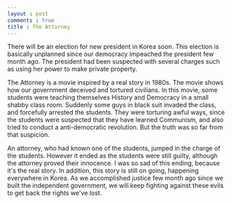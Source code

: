 ```yaml
---
layout : post
comments : true
title : The Attorney
---
```


There will be an election for new president in Korea soon. This election is basically unplanned since our democracy impeached the president few month ago. The president had been suspected with several charges such as using her power to make private property.

<!--break-->

The Attorney is a movie inspired by a real story in 1980s. The movie shows how our government deceived and tortured civilians. In this movie, some students were teaching themselves History and Democracy in a small shabby class room. Suddenly some guys in black suit invaded the class, and forcefully arrested the students. They were torturing awful ways, since the students were suspected that they have learned Communism, and also tried to conduct a anti-democratic revolution. But the truth was so far from that suspicion.

An attorney, who had known one of the students, jumped in the charge of the students. However it ended as the students were still guilty, although the attorney proved their innocence. I was so sad of this ending, because it's the real story. In addition, this story is still on going, happening everywhere in Korea. As we accomplished justice few month ago since we built the independent government, we will keep fighting against these evils to get back the rights we've lost.
